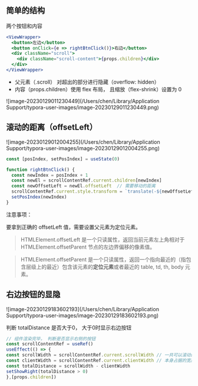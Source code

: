 ## 简单的结构

两个按钮和内容

``` jsx
<ViewWrapper>
  <button>左边</button>
  <button onClick={e => rightBtnClick()}>右边</button>
  <div className="scroll">
    <div className="scroll-content">{props.children}</div>
  </div>
</ViewWrapper>
```

* 父元素（.scroll） 对超出的部分进行隐藏（overflow: hidden）
* 内容（props.children）使用 flex 布局， 且缩放（flex-shrink）设置为 0

![image-20230129011230449](/Users/chen/Library/Application Support/typora-user-images/image-20230129011230449.png)



## 

## 滚动的距离（offsetLeft）

![image-20230129012004255](/Users/chen/Library/Application Support/typora-user-images/image-20230129012004255.png)



```js
const [posIndex, setPosIndex] = useState(0)

function rightBtnClick() {
  const newIndex = posIndex + 1
  const newEl = scrollContentRef.current.children[newIndex]
  const newOffsetLeft = newEl.offsetLeft  // 需要移动的距离
  scrollContentRef.current.style.transform = `translate(-${newOffsetLeft}px)` // 进行滚动
  setPosIndex(newIndex)
}
```

注意事项：

要拿到正确的 offsetLeft 值，需要设置父元素为定位元素。

>  HTMLElement.offsetLeft 是一个只读属性，返回当前元素左上角相对于 HTMLElement.offsetParent 节点的左边界偏移的像素值。

> HTMLElement.offsetParent 是一个只读属性，返回一个指向最近的（指包含层级上的最近）包含该元素的**定位元素**或者最近的 table, td, th, body 元素。



##  右边按钮的显隐

![image-20230129183602193](/Users/chen/Library/Application Support/typora-user-images/image-20230129183602193.png)

判断 totalDistance 是否大于0， 大于0时显示右边按钮

```js
// 组件渲染完毕， 判断是否显示右侧的按钮
const scrollContentRef = useRef()
useEffect(() => {
const scrollWidth = scrollContentRef.current.scrollWidth // 一共可以滚动的宽度
const clientWidth = scrollContentRef.current.clientWidth // 本身占据的宽度
const totalDistance = scrollWidth - clientWidth
setShowRight(totalDistance > 0)
},[props.children])
```


